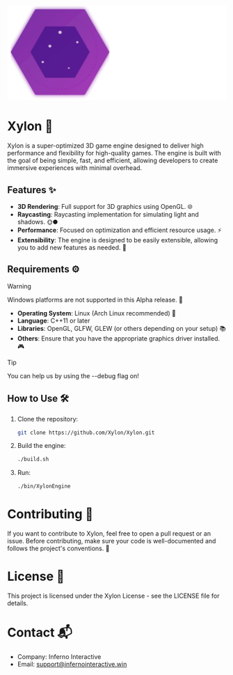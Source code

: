 ![XylonEngine](logo/default.png)

# Xylon 🚀

Xylon is a super-optimized 3D game engine designed to deliver high performance and flexibility for high-quality games. The engine is built with the goal of being simple, fast, and efficient, allowing developers to create immersive experiences with minimal overhead.

## Features ✨

- **3D Rendering**: Full support for 3D graphics using OpenGL. 🌐
- **Raycasting**: Raycasting implementation for simulating light and shadows. 🌞🌑
- **Performance**: Focused on optimization and efficient resource usage. ⚡
- **Extensibility**: The engine is designed to be easily extensible, allowing you to add new features as needed. 🔧

## Requirements ⚙️

> [!WARNING]
Windows platforms are not supported in this Alpha release. 🚫

- **Operating System**: Linux (Arch Linux recommended) 🐧
- **Language**: C++11 or later
- **Libraries**: OpenGL, GLFW, GLEW (or others depending on your setup) 📚
- **Others**: Ensure that you have the appropriate graphics driver installed. 🎮

> [!TIP]
> You can help us by using the --debug flag on!

## How to Use 🛠️

1. Clone the repository:
   ```bash
   git clone https://github.com/Xylon/Xylon.git

2. Build the engine:
   ```bash
   ./build.sh

3. Run:

   ```bash
   ./bin/XylonEngine

# Contributing 🤝
If you want to contribute to Xylon, feel free to open a pull request or an issue. Before contributing, make sure your code is well-documented and follows the project's conventions. 📄

# License 📜
This project is licensed under the Xylon License - see the LICENSE file for details.

# Contact 📬
- Company: Inferno Interactive
- Email: support@infernointeractive.win
